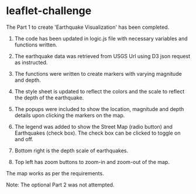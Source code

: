 # leaflet-challenge

The Part 1 to create 'Earthquake Visualization' has been completed.

1. The code has been updated in logic.js file with necessary variables and functions written.

2. The earthquake data was retrieved from USGS Url using D3 json request as instructed.

3. The functions were written to create markers with varying magnitude and depth. 

4. The style sheet is updated to reflect the colors and the scale to reflect the depth of the earthquake.

5. The popups were included to show the location, magnitude and depth details upon clicking the markers on the map.

6. The legend was added to show the Street Map (radio button) and Earthquakes (check box). The check box can be clicked to toggle on and off.

7. Bottom right is the depth scale of earthquakes.

8. Top left has zoom buttons to zoom-in and zoom-out of the map.

The map works as per the requirements.



Note: The optional Part 2 was not attempted.